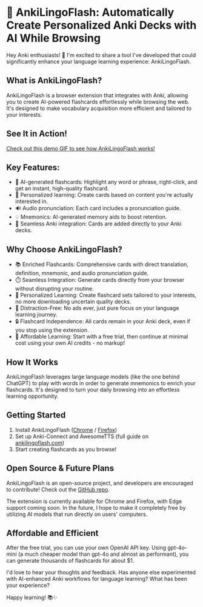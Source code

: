 # 🚀 AnkiLingoFlash: Automatically Create Personalized Anki Decks with AI While Browsing

Hey Anki enthusiasts! 👋 I'm excited to share a tool I've developed that could significantly enhance your language learning experience: AnkiLingoFlash.

## What is AnkiLingoFlash?

AnkiLingoFlash is a browser extension that integrates with Anki, allowing you to create AI-powered flashcards effortlessly while browsing the web. It's designed to make vocabulary acquisition more efficient and tailored to your interests.

## See It in Action!

[Check out this demo GIF to see how AnkiLingoFlash works!](https://ankilingoflash.com/demo.gif)

## Key Features:

- 🧠 AI-generated flashcards: Highlight any word or phrase, right-click, and get an instant, high-quality flashcard.
- 🎯 Personalized learning: Create cards based on content you're actually interested in.
- 🔊 Audio pronunciation: Each card includes a pronunciation guide.
- 💡 Mnemonics: AI-generated memory aids to boost retention.
- 🔄 Seamless Anki integration: Cards are added directly to your Anki decks.

## Why Choose AnkiLingoFlash?

- 📚 Enriched Flashcards: Comprehensive cards with direct translation, definition, mnemonic, and audio pronunciation guide.
- ⏱️ Seamless Integration: Generate cards directly from your browser without disrupting your routine.
- 🎨 Personalized Learning: Create flashcard sets tailored to your interests, no more downloading uncertain quality decks.
- 🚫 Distraction-Free: No ads ever, just pure focus on your language learning journey.
- 🔒 Flashcard Independence: All cards remain in your Anki deck, even if you stop using the extension.
- 💸 Affordable Learning: Start with a free trial, then continue at minimal cost using your own AI credits - no markup!

## How It Works

AnkiLingoFlash leverages large language models (like the one behind ChatGPT) to play with words in order to generate mnemonics to enrich your flashcards. It's designed to turn your daily browsing into an effortless learning opportunity.

## Getting Started

1. Install AnkiLingoFlash ([Chrome](https://chromewebstore.google.com/detail/ankilingoflash/hicnjnfcmjfnomdfmekhigghmlkmachb) / [Firefox](https://addons.mozilla.org/en-US/firefox/addon/ankilingoflash/))
2. Set up Anki-Connect and AwesomeTTS (full guide on [ankilingoflash.com](https://ankilingoflash.com/getting-started/quick-tutorial/))
3. Start creating flashcards as you browse!

## Open Source & Future Plans

AnkiLingoFlash is an open-source project, and developers are encouraged to contribute! Check out the [GitHub repo](https://github.com/pictoune/AnkiLingoFlash).

The extension is currently available for Chrome and Firefox, with Edge support coming soon. In the future, I hope to make it completely free by utilizing AI models that run directly on users' computers.

## Affordable and Efficient

After the free trial, you can use your own OpenAI API key. Using gpt-4o-mini (a much cheaper model than gpt-4o and almost as performant), you can generate thousands of flashcards for about $1.

I'd love to hear your thoughts and feedback. Has anyone else experimented with AI-enhanced Anki workflows for language learning? What has been your experience?

Happy learning! 📚✨